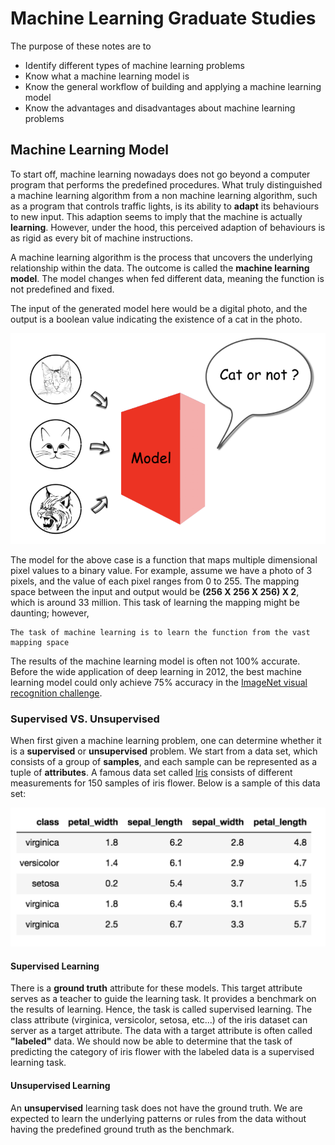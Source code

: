 # Machine Learning Graduate Studies
The purpose of these notes are to
- Identify different types of machine learning problems
- Know what a machine learning model is
- Know the general workflow of building and applying a machine learning model
- Know the advantages and disadvantages about machine learning problems

## Machine Learning Model
To start off, machine learning nowadays does not go beyond a computer program that
performs the predefined procedures. What truly distinguished a machine learning algorithm
from a non machine learning algorithm, such as a program that controls traffic lights,
is its ability to **adapt** its behaviours to new input. This adaption seems to imply
that the machine is actually **learning**. However, under the hood, this perceived
adaption of behaviours is as rigid as every bit of machine instructions.

A machine learning algorithm is the process that uncovers the underlying relationship within
the data. The outcome is called the **machine learning model**. The model changes when fed
different data, meaning the function is not predefined and fixed.

The input of the generated model here would be a digital photo, and the output is a boolean
value indicating the existence of a cat in the photo.

![image_recogntions](assets/image_recognition.png)

The model for the above case is a function that maps multiple dimensional pixel values
to a binary value. For example, assume we have a photo of 3 pixels, and the value of each
pixel ranges from 0 to 255. The mapping space between the input and output would be
**(256 X 256 X 256) X 2**, which is around 33 million. This task of learning the mapping
might be daunting; however,
```
The task of machine learning is to learn the function from the vast mapping space
```
The results of the machine learning model is often not 100% accurate. Before the wide
application of deep learning in 2012, the best machine learning model could only achieve
75% accuracy in the [ImageNet visual recognition challenge](http://www.image-net.org/).

### Supervised VS. Unsupervised
When first given a machine learning problem, one can determine whether it is a **supervised**
or **unsupervised** problem. We start from a data set, which consists of a group of
**samples**, and each sample can be represented as a tuple of **attributes**. A famous
data set called [Iris](https://archive.ics.uci.edu/ml/datasets/iris) consists of different
measurements for 150 samples of iris flower. Below is a sample of this data set:

![iris_sample](assets/iris.png)

#### Supervised Learning
There is a **ground truth** attribute for these models. This target attribute serves as a
teacher to guide the learning task. It provides a benchmark on the results of learning. Hence,
the task is called supervised learning. The class attribute (virginica, versicolor, setosa,
etc...) of the iris dataset can server as a target attribute. The data with a target attribute
is often called **"labeled"** data. We should now be able to determine that the task of
predicting the category of iris flower with the labeled data is a supervised learning task.

#### Unsupervised Learning
An **unsupervised** learning task does not have the ground truth. We are expected to learn the
underlying patterns or rules from the data without having the predefined ground truth as the
benchmark. 
